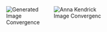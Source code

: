 

<html>
<head>
<title>
</title>
<style>
	.boxes{
	width:50%;
	float:left;
	}
	#mainDiv{
		width:50%;
margin:auto;
	}
	img{
		max-width:100%;
	}
</style>
</head>
<body>
<div id="mainDiv">
    <div id="divOne" class="boxes">
	<img title="Generated Image Convergence" src="hello.gif">
    </div>
    <div id="divTwo" class="boxes">
	<img title="Anna Kendrick Image Convergenc" src="593.gif">
    </div>
</div>
</body>
<html>
